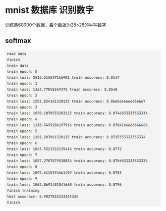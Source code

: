 # mnist 数据库 识别数字
  训练集60000个数据，每个数据为28$\times$28的手写数字

## softmax
  ![softmax](resultPic/softmax.png)
